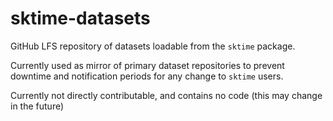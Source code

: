 # sktime-datasets

GitHub LFS repository of datasets loadable from the ``sktime`` package.

Currently used as mirror of primary dataset repositories to prevent downtime and notification periods for any change to ``sktime`` users.

Currently not directly contributable, and contains no code (this may change in the future)
